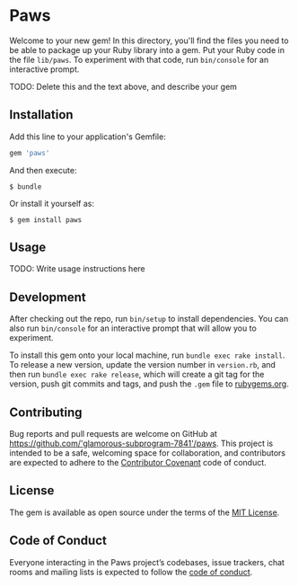 # Paws

Welcome to your new gem! In this directory, you'll find the files you need to be able to package up your Ruby library into a gem. Put your Ruby code in the file `lib/paws`. To experiment with that code, run `bin/console` for an interactive prompt.

TODO: Delete this and the text above, and describe your gem

## Installation

Add this line to your application's Gemfile:

```ruby
gem 'paws'
```

And then execute:

    $ bundle

Or install it yourself as:

    $ gem install paws

## Usage

TODO: Write usage instructions here

## Development

After checking out the repo, run `bin/setup` to install dependencies. You can also run `bin/console` for an interactive prompt that will allow you to experiment.

To install this gem onto your local machine, run `bundle exec rake install`. To release a new version, update the version number in `version.rb`, and then run `bundle exec rake release`, which will create a git tag for the version, push git commits and tags, and push the `.gem` file to [rubygems.org](https://rubygems.org).

## Contributing

Bug reports and pull requests are welcome on GitHub at https://github.com/'glamorous-subprogram-7841'/paws. This project is intended to be a safe, welcoming space for collaboration, and contributors are expected to adhere to the [Contributor Covenant](http://contributor-covenant.org) code of conduct.

## License

The gem is available as open source under the terms of the [MIT License](https://opensource.org/licenses/MIT).

## Code of Conduct

Everyone interacting in the Paws project’s codebases, issue trackers, chat rooms and mailing lists is expected to follow the [code of conduct](https://github.com/'glamorous-subprogram-7841'/paws/blob/master/CODE_OF_CONDUCT.md).
